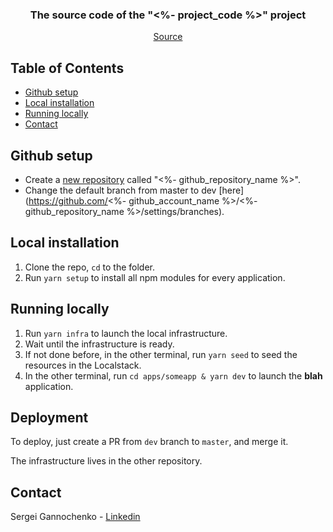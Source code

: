 <p align="center">
  <!--
  <a href="https://github.com/<%- github_account_name %>/<%- github_repository_name %>">
    <img src="images/logo.png" alt="Logo" width="80" height="80">
  </a>
  -->

<h3 align="center">The source code of the "<%- project_code %>" project</h3>

  <p align="center">
    <a href="https://github.com/c/<%- github_repository_name %>">Source</a>
  </p>
</p>

## Table of Contents

* [Github setup](#github-setup)
* [Local installation](#local-installation)
* [Running locally](#running-locally)
* [Contact](#contact)

## Github setup

* Create a [new repository](https://github.com/new) called "<%- github_repository_name %>".
* Change the default branch from master to dev [here](https://github.com/<%- github_account_name %>/<%- github_repository_name %>/settings/branches).

## Local installation

1. Clone the repo, `cd` to the folder.
2. Run `yarn setup` to install all npm modules for every application.

## Running locally

1. Run `yarn infra` to launch the local infrastructure. 
2. Wait until the infrastructure is ready.
3. If not done before, in the other terminal, run `yarn seed` to seed the resources in the Localstack.
4. In the other terminal, run `cd apps/someapp & yarn dev` to launch the **blah** application.

## Deployment

To deploy, just create a PR from `dev` branch to `master`, and merge it.

The infrastructure lives in the other repository.

## Contact

Sergei Gannochenko - [Linkedin](https://www.linkedin.com/in/gannochenko/)
